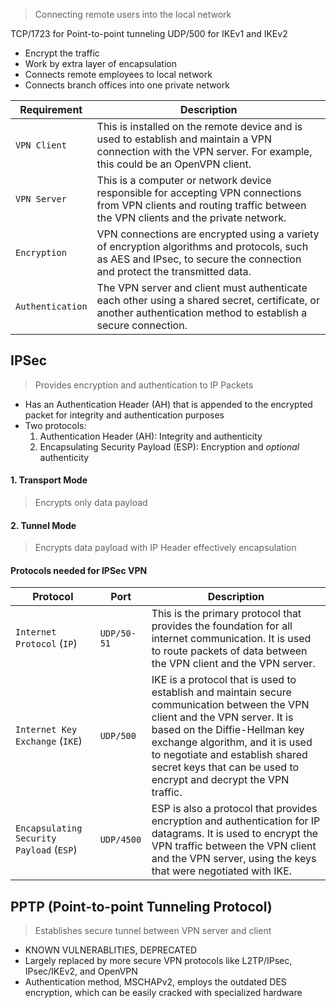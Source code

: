 >Connecting remote users into the local network

TCP/1723 for Point-to-point tunneling
UDP/500 for IKEv1 and IKEv2

- Encrypt the traffic
- Work by extra layer of encapsulation
- Connects remote employees to local network
- Connects branch offices into one private network

| **Requirement**  | **Description**                                                                                                                                                         |
| ---------------- | ----------------------------------------------------------------------------------------------------------------------------------------------------------------------- |
| `VPN Client`     | This is installed on the remote device and is used to establish and maintain a VPN connection with the VPN server. For example, this could be an OpenVPN client.        |
| `VPN Server`     | This is a computer or network device responsible for accepting VPN connections from VPN clients and routing traffic between the VPN clients and the private network.    |
| `Encryption`     | VPN connections are encrypted using a variety of encryption algorithms and protocols, such as AES and IPsec, to secure the connection and protect the transmitted data. |
| `Authentication` | The VPN server and client must authenticate each other using a shared secret, certificate, or another authentication method to establish a secure connection.           |

## IPSec
>Provides encryption and authentication to IP Packets

- Has an Authentication Header (AH) that is appended to the encrypted packet for integrity and authentication purposes
- Two protocols:
	1. Authentication Header (AH): Integrity and authenticity
	2. Encapsulating Security Payload (ESP): Encryption and _optional_ authenticity
#### 1. Transport Mode
> Encrypts only data payload

#### 2. Tunnel Mode
> Encrypts data payload with IP Header effectively encapsulation

#### Protocols needed for IPSec VPN
| **Protocol**                             | **Port**    | **Description**                                                                                                                                                                                                                                                                                          |
| ---------------------------------------- | ----------- | -------------------------------------------------------------------------------------------------------------------------------------------------------------------------------------------------------------------------------------------------------------------------------------------------------- |
| `Internet Protocol` (`IP`)               | `UDP/50-51` | This is the primary protocol that provides the foundation for all internet communication. It is used to route packets of data between the VPN client and the VPN server.                                                                                                                                 |
| `Internet Key Exchange` (`IKE`)          | `UDP/500`   | IKE is a protocol that is used to establish and maintain secure communication between the VPN client and the VPN server. It is based on the Diffie-Hellman key exchange algorithm, and it is used to negotiate and establish shared secret keys that can be used to encrypt and decrypt the VPN traffic. |
| `Encapsulating Security Payload` (`ESP`) | `UDP/4500`  | ESP is also a protocol that provides encryption and authentication for IP datagrams. It is used to encrypt the VPN traffic between the VPN client and the VPN server, using the keys that were negotiated with IKE.                                                                                      |

## PPTP (Point-to-point Tunneling Protocol)
>Establishes secure tunnel between VPN server and client
- KNOWN VULNERABLITIES, DEPRECATED
- Largely replaced by more secure VPN protocols like L2TP/IPsec, IPsec/IKEv2, and OpenVPN
- Authentication method, MSCHAPv2, employs the outdated DES encryption, which can be easily cracked with specialized hardware